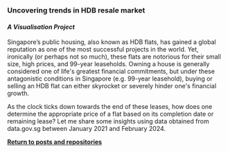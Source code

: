 ### Uncovering trends in HDB resale market

#### *A Visualisation Project*

Singapore’s public housing, also known as HDB flats, has gained a global reputation as one of the most successful projects in the world. Yet, ironically (or perhaps not so much), these flats are notorious for their small size, high prices, and 99-year leaseholds. Owning a house is generally considered one of life's greatest financial commitments, but under these antagonistic conditions in Singapore (e.g. 99-year leasehold), buying or selling an HDB flat can either skyrocket or severely hinder one's financial growth.

As the clock ticks down towards the end of these leases, how does one determine the appropriate price of a flat based on its completion date or remaining lease? Let me share some insights using data obtained from data.gov.sg between January 2021 and February 2024.

<a style="font-weight:bold" href="https://KenYeoKP.github.io">Return to posts and repositories</a>
